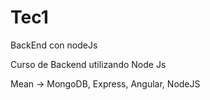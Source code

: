 # Tec1
BackEnd con nodeJs

Curso de Backend utilizando Node Js

Mean -> MongoDB, Express, Angular, NodeJS
